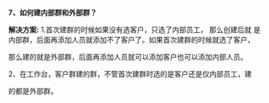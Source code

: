 <a name="bookmark42"></a>**7、如何建内部群和外部群？**

**解决方案:** 1.首次建群的时候如果没有选客户，只选了内部员工， 那么创建后就  是内部群，后面再添加人员就添加不了客户了。如果首次建群的时候就选了客户，

那么建的就是外部群，后面再添加人员就可以添加客户也可以添加内部人员。

2、在工作台，客户群建的群，不管首次建群时选的是客户还是仅内部员工，建

的都是外部群。





